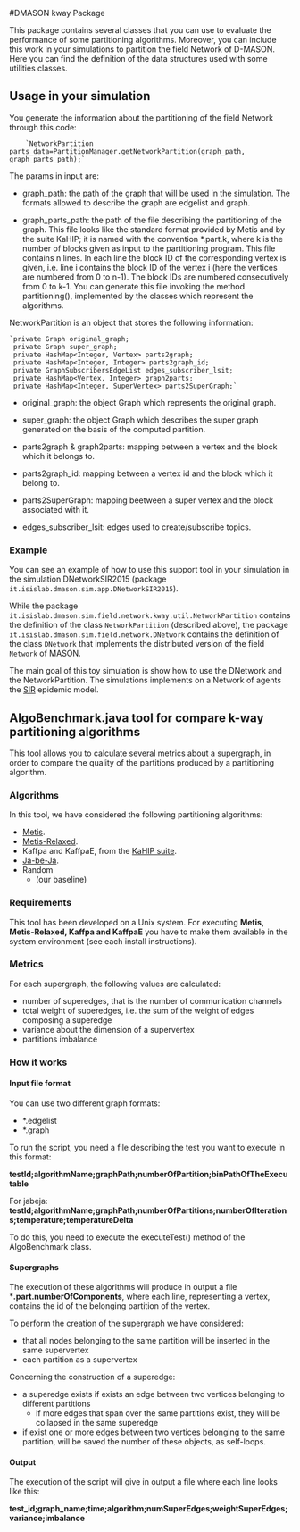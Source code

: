 #DMASON kway Package

This package contains several classes that you can use to evaluate the performance of some partitioning algorithms. Moreover, you can include this work in your simulations to partition the field Network of D-MASON. Here you can find the definition of the data structures used with some utilities classes.


## Usage in your simulation
You generate the information about the partitioning of the field Network through this code:
 
		`NetworkPartition parts_data=PartitionManager.getNetworkPartition(graph_path, graph_parts_path);`
		
The params in input are:

- graph_path: the path of the graph that will be used in the simulation. The formats allowed to describe the graph are edgelist and graph.

- graph_parts_path: the path of the file describing the partitioning of the graph. This file looks like the standard format provided by Metis and by the suite KaHIP; it is named with the convention *.part.k, where k is the number of blocks given as input to the partitioning program. This file contains n lines. In each line the block ID of the corresponding vertex is given, i.e. line i contains the block ID of the vertex i (here the vertices are numbered from 0 to n-1). The block IDs are numbered consecutively from 0 to k-1. You can generate this file invoking the method partitioning(), implemented by the classes which represent the algorithms.
				

NetworkPartition is an object that stores the following information:

	`private Graph original_graph;
	 private Graph super_graph;
	 private HashMap<Integer, Vertex> parts2graph;
	 private HashMap<Integer, Integer> parts2graph_id;
	 private GraphSubscribersEdgeList edges_subscriber_lsit;
	 private HashMap<Vertex, Integer> graph2parts;
	 private HashMap<Integer, SuperVertex> parts2SuperGraph;`

* original_graph: the object Graph which represents the original graph.

* super_graph: the object Graph which describes the super graph generated on the basis of the computed partition.

* parts2graph & graph2parts: mapping between a vertex and the block which it belongs to. 

* parts2graph_id: mapping between a vertex id and the block which it belong to.

* parts2SuperGraph: mapping beetween a super vertex and the block associated with it.

* edges_subscriber_lsit: edges used to create/subscribe topics.
	

### Example
You can see an example of how to use this support tool in your simulation in the simulation DNetworkSIR2015 (package `it.isislab.dmason.sim.app.DNetworkSIR2015`). 

While the package `it.isislab.dmason.sim.field.network.kway.util.NetworkPartition` contains the definition of the class `NetworkPartition` (described above), the package `it.isislab.dmason.sim.field.network.DNetwork` contains the definition of the class `DNetwork` that implements the distributed version of the field `Network` of MASON. 

The main goal of this toy simulation is show how to use the DNetwork and the NetworkPartition. The simulations implements on a Network of agents the [SIR](https://en.wikipedia.org/wiki/Epidemic_model) epidemic model.


## AlgoBenchmark.java tool for compare k-way partitioning algorithms

This tool allows you to calculate several metrics about a supergraph,
in order to compare the quality of the partitions produced by a partitioning algorithm.


### Algorithms 

In this tool, we have considered the following partitioning algorithms:
* [Metis](http://glaros.dtc.umn.edu/gkhome/node/110).
* [Metis-Relaxed](http://glaros.dtc.umn.edu/gkhome/node/110).
* Kaffpa and KaffpaE, from the [KaHIP suite](http://algo2.iti.kit.edu/documents/kahip/index.html).
* [Ja-be-Ja](http://glaros.dtc.umn.edu/gkhome/node/110).
* Random
  * (our baseline)


### Requirements

This tool has been developed on a Unix system.
For executing **Metis, Metis-Relaxed, Kaffpa and KaffpaE** 
you have to make them available in the system environment (see each install instructions).

### Metrics

For each supergraph, the following values are calculated:
* number of superedges, that is the number of communication channels 
* total weight of superedges, i.e. the sum of the weight of edges composing a superedge
* variance about the dimension of a supervertex
* partitions imbalance


### How it works

#### Input file format

You can use two different graph formats:
* *.edgelist
* *.graph

To run the script, you need a file describing the test you want to execute in this format:

**testId;algorithmName;graphPath;numberOfPartition;binPathOfTheExecutable**

For jabeja:	
**testId;algorithmName;graphPath;numberOfPartitions;numberOfIterations;temperature;temperatureDelta**

To do this, you need to execute the executeTest() method of the AlgoBenchmark class.
	

#### Supergraphs

The execution of these algorithms will produce in output a file ***.part.numberOfComponents**,
where each line, representing a vertex, contains the id of the belonging partition of the vertex.

To perform the creation of the supergraph we have considered:
* that all nodes belonging to the same partition will be inserted in the same supervertex 
* each partition as a supervertex

Concerning the construction of a superedge:
* a superedge exists if exists an edge between two vertices belonging to different partitions
  * if more edges that span over the same partitions exist, they will be collapsed in the same superedge
* if exist one or more edges between two vertices belonging to the same partition, 
will be saved the number of these objects, as self-loops.


#### Output

The execution of the script will give in output a file where each line looks like this:

**test_id;graph_name;time;algorithm;numSuperEdges;weightSuperEdges;variance;imbalance**
























